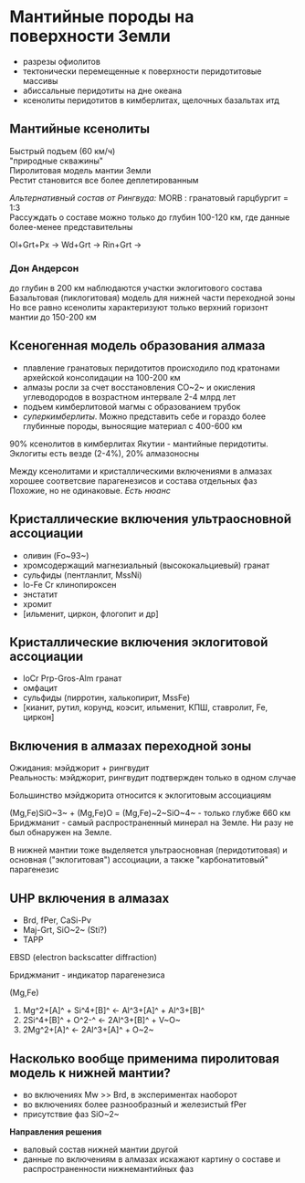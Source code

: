 # Мантийные породы на поверхности Земли
- разрезы офиолитов
- тектонически перемещенные к поверхности перидотитовые массивы
- абиссальные перидотиты на дне океана
- ксенолиты перидотитов в кимберлитах, щелочных базальтах итд

## Мантийные ксенолиты
Быстрый подъем (60 км/ч)  
"природные скважины"  
Пиролитовая модель мантии Земли  
Рестит становится все более деплетированным	

*Альтернативный состав от Рингвуда:* MORB : гранатовый гарцбургит = 1:3  
Рассуждать о составе можно только до глубин 100-120 км, где данные более-менее представительны

Ol+Grt+Px → Wd+Grt → Rin+Grt →

### Дон Андерсон
до глубин в 200 км наблюдаются участки эклогитового состава  
Базальтовая (пиклогитовая) модель для нижней части переходной зоны  
Но все равно ксенолиты характеризуют только верхний горизонт мантии до 150-200 км

## Ксеногенная модель образования алмаза
- плавление гранатовых перидотитов происходило под кратонами архейской консолидации на 100-200 км
- алмазы росли за счет восстановления CO~2~ и окисления углеводородов в возрастном интервале 2-4 млрд лет
- подъем кимберлитовой магмы с образованием трубок
- *суперкимберлиты*. Можно представить себе и гораздо более глубинные породы, выносящие материал с 400-600 км

90% ксенолитов в кимберлитах Якутии - мантийные перидотиты. Эклогиты есть везде (2-4%), 20% алмазоносны

Между ксенолитами и кристаллическими включениями в алмазах хорошее соответсвие парагенезисов и состава отдельных фаз  
Похожие, но не одинаковые. *Есть нюанс*  

## Кристаллические включения ультраосновной ассоциации
- оливин (Fo~93~)
- хромсодержащий магнезиальный (высококальциевый) гранат
- сульфиды (пентланлит, MssNi)
- lo-Fe Cr клинопироксен
- энстатит
- хромит
- [ильменит, циркон, флогопит и др]

## Кристаллические включения эклогитовой ассоциации
- loCr Prp-Gros-Alm гранат
- омфацит
- сульфиды (пирротин, халькопирит, MssFe)
- [кианит, рутил, корунд, коэсит, ильменит, КПШ, ставролит, Fe, циркон]

## Включения в алмазах переходной зоны
Ожидания: мэйджорит + рингвудит  
Реальность: мэйджорит, рингвудит подтвержден только в одном случае

Большинство мэйджорита относится к эклогитовым ассоциациям	

(Mg,Fe)SiO~3~ + (Mg,Fe)O = (Mg,Fe)~2~SiO~4~   - только глубже 660 км  
Бриджманит - самый распространенный минерал на Земле. Ни разу не был обнаружен на Земле.

В нижней мантии тоже выделяется ультраосновная (перидотитовая) и основная ("эклогитовая") ассоциации, а также "карбонатитовый" парагенезис

## UHP включения в алмазах
- Brd, fPer, CaSi-Pv
- Maj-Grt, SiO~2~ (Sti?)
- TAPP

EBSD (electron backscatter diffraction)

Бриджманит - индикатор парагенезиса

(Mg,Fe)
1. Mg^2+[A]^ + Si^4+[B]^ ← Al^3+[A]^ + Al^3+[B]^
2. 2Si^4+[B]^ + O^2-^ ← 2Al^3+[B]^ + V~O~
3. 2Mg^2+[A]^ ← 2Al^3+[A]^ + O~2~

## Насколько вообще применима пиролитовая модель к нижней мантии?
- во включениях Mw >> Brd, в экспериментах наоборот
- во включениях более разнообразный и железистый fPer
- присутствие фаз SiO~2~

**Направления решения**  
- валовый состав нижней мантии другой
- данные по включениям в алмазах искажают картину о составе и распространенности нижнемантийных фаз